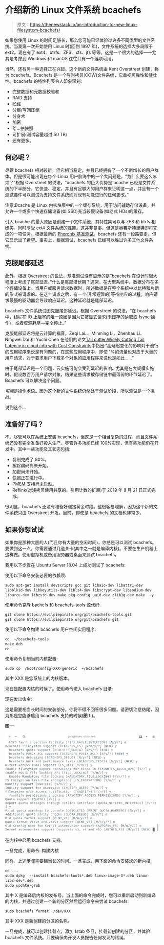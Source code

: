 # 介绍新的 Linux 文件系统 bcachefs

> 原文：<https://thenewstack.io/an-introduction-to-new-linux-filesystem-bcachefs/>

如果您使用 Linux 的时间足够长，那么您可能已经体验过许多不同类型的文件系统。当我第一次开始使用 Linux 时(回到 1997 年)，文件系统的选择大多局限于 ext2。现在有了 ext4、btrfs、ZFS、xfs、jfs 等等。这是一个很大的选择——尤其是考虑到 Windows 和 macOS 往往只有一个选项可用。

当然，还有另一种选择正在兴起。这个新的文件系统由 Kent Overstreet 创建，称为 bcachefs。Bcachefs 是一个写时拷贝(COW)文件系统，它重视可靠性和健壮性。bcachefs 的特性列表令人印象深刻:

*   完整数据和元数据校验和
*   RAID 支持
*   贮藏
*   分层/写回压缩
*   分身术
*   加密
*   给…拍快照
*   可扩展(测试容量超过 50 TB)
*   还有更多。

## 何必呢？

尽管 bcachefs 相对较新，但它相当稳定，并且已经拥有了一个不断增长的用户群体。但是很可能出现在每个 Linux 用户脑海中的一个大问题是，“为什么要这么麻烦？”根据 Overstreet 的说法，“bcachefs 的巨大优势是 bcache 已经是文件系统的下半部分，它快速、稳定，并且有足够大的用户群来证明这一点，并且有一个测试套件可以测试为支持文件系统而对现有功能进行的任何更改。”

注意:Bcache 是 Linux 内核块层中的一个缓存系统，用于访问辅助存储设备，并允许一个或多个快速存储设备(如 SSD)充当较慢设备(如老式 HDs)的缓存。

引入 bcache 的最大原因是创建一个文件系统，其特性集可以与 ZFS 和 btrfs 相媲美，同时享受 ext4 文件系统的性能。这并非易事，但这是奥弗斯特里特即将完成的一项任务。根据最新的 [Phoronix 基准测试](https://www.phoronix.com/scan.php?page=article&item=bcachefs-linux-2019&num=2)，bcachefs 还有一段路要走，但它显示出了希望。事实上，根据测试，bcachefs 已经可以胜过许多其他文件系统。

## 克服尾部延迟

此外，根据 Overstreet 的说法，基准测试没有显示的是“bcachefs 在设计时很大程度上考虑了尾部延迟。”什么是尾部潜伏期？通常，在大型系统中，数据分布在多个存储设备上。当用户或服务请求数据时，所述数据是在整个系统中以比特和片断的形式被请求的。在这个请求之后，有一个(非常短暂的)等待响应的过程。响应请求最慢的驱动器会导致响应延迟。这种延迟就是尾部延迟。

bcachefs 文件系统试图克服尾部延迟。根据 Overstreet 的说法，“在 bcachefs 中，线程在 IO 上阻塞的唯一原因是因为它被显式请求(未缓存的读取或 fsync 操作)，或者资源耗尽—完全停止。”

克服尾部延迟将是云计算的福音。Zeqi Lai、、Minming Li、Zhenhau Li、Ningwei Dai 和 Yuchi Chen 在他们的论文[Tail cutter:Wisely Cutting Tail Latency in cloud cdn with Cost Constraints](http://www.greenorbs.org/people/lzh/papers/%5BINFOCOM%2716%5D%20TailCutter.pdf)中指出:“高延迟变化的影响对于流行的应用程序来说是有问题的，在这些应用程序中，即使 1%的流量也对应于大量的用户请求，对于要求用户下载多个对象的应用程序来说也是如此……”

由于尾部延迟是一个问题，云实施可能会受到延迟的影响…尤其是在大规模实施时。假设数百万用户请求对象，结果这些请求被存储链中最薄弱的环节延迟了。Bcachefs 可以解决这个问题。

*可能*是操作术语。因为这个新的文件系统仍然处于测试阶段，所以测试是一个挑战。

说到这个…

## 准备好了吗？

不。尽管可以在系统上安装 bcachefs，但这是一个相当复杂的过程，而且文件系统还没有完全准备好投入生产。尽管许多功能已经 100%实现，但有些功能仍在开发中。其中一些功能及其状态包括:

*   复制完成了 80%。
*   擦除编码尚未开始。
*   加密尚未开始。
*   快照正在进行中。
*   PMEM 支持尚未启动。
*   Reflink(对浅拷贝使用共享的、引用计数的扩展)于 2019 年 8 月 21 日正式完成。

很明显，bcachefs 还没有准备好迎接黄金时段。这很容易理解，因为这个新的文件系统只由 Overstreet 开发。目前，即使是 bcachefs 的文档也非常少。

## 如果你想试试

如果你是那种大胆的人(而且你有大量的空闲时间)，你总是可以测试 bcachefs。要做到这一点，你需要通过几道关卡(其中之一就是编译内核)。不要在生产机器上这样做。使用虚拟机或备用服务器或桌面来测试 bcachefs。

我用以下步骤在 Ubuntu Server 18.04 上成功测试了 bcachefs:

使用以下命令安装必要的依赖项:

```
sudo apt-get install devscripts gcc git libaio-dev libattr1-dev libblkid-dev libkeyutils-dev liblz4-dev libscrypt-dev libsodium-dev liburcu-dev libzstd-dev make pkg-config uuid-dev zlib1g-dev make  -y

```

使用命令克隆 bachefs 和 bcachefs-tools 源代码:

```
git clone https://evilpiepirate.org/git/bcachefs-tools.git
git clone https://evilpiepirate.org/git/bcachefs.git

```

使用以下命令构建 bcachefs 用户空间实用程序:

```
cd  ~/bcachefs-tools
make deb
cd  ..

```

使用命令复制当前内核配置:

```
sudo cp  /boot/config-XXX-generic  ~/bcachefs

```

其中 XXX 是您系统上的内核版本。

现在是配置内核的时候了。使用命令进入 bcachefs 目录:

现在发出命令:

这是需要相当长时间的安装部分。你将不得不回答很多问题。请密切注意结尾，因为那是您能够启用 bcachefs 支持的时候(**图 1** )。

**图一**

![](img/c5c91c42b8e8fd60395153a259957932.png)

在内核中启用 bcachefs 支持。

一旦完成，用命令:
构建内核

同样，上述步骤需要相当长的时间。一旦完成，用下面的命令安装您的新内核:

```
cd  ..
sudo dpkg  --install bcachefs-tools*.deb linux-image-X*.deb linux-libc-dev*.deb
sudo update-grub

```

其中 X 是编译后内核的发布号。当上面的命令完成时，您可以重新启动到新编译的内核，并通过创建一个新的分区然后运行命令来尝试 bcachefs:

```
sudo bcachefs format  /dev/XXX

```

其中 XXX 是新创建的分区的名称。

一旦完成，就可以创建挂载点，添加 fstab 条目，挂载新创建的分区，并体验 bcachefs 文件系统。只要确保向开发人员报告任何发现的错误。

<svg xmlns:xlink="http://www.w3.org/1999/xlink" viewBox="0 0 68 31" version="1.1"><title>Group</title> <desc>Created with Sketch.</desc></svg>